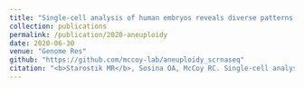 ```yaml
---
title: "Single-cell analysis of human embryos reveals diverse patterns of aneuploidy and mosaicism."
collection: publications
permalink: /publication/2020-aneuploidy
date: 2020-06-30
venue: "Genome Res"
github: "https://github.com/mccoy-lab/aneuploidy_scrnaseq"
citation: "<b>Starostik MR</b>, Sosina OA, McCoy RC. Single-cell analysis of human embryos reveals diverse patterns of aneuploidy and mosaicism. <i>Genome Res</i> 30: 814-825. doi:10.1101/gr.262774.120"
---
```

